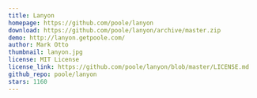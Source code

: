 ```yaml
---
title: Lanyon
homepage: https://github.com/poole/lanyon
download: https://github.com/poole/lanyon/archive/master.zip
demo: http://lanyon.getpoole.com/
author: Mark Otto
thumbnail: lanyon.jpg
license: MIT License
license_link: https://github.com/poole/lanyon/blob/master/LICENSE.md
github_repo: poole/lanyon
stars: 1160
---
```

